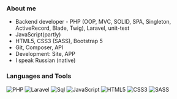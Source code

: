 ### About me

<ul>
<li>Backend developer - PHP (OOP, MVC, SOLID, SPA, Singleton, ActiveRecord, Blade, Twig), Laravel, unit-test</li>
<li>JavaScript(partly)</li>
<li>HTML5, CSS3 (SASS), Bootstrap 5</li>
<li>Git, Composer, API</li>
<li>Development: Site, APP</li>
<li>I speak Russian (native)</li>
</ul>

### Languages and Tools

![PHP](https://img.shields.io/badge/php-%23777BB4.svg?style=for-the-badge&logo=php&logoColor=white)
![Laravel](https://img.shields.io/badge/laravel-%23FF2D20.svg?style=for-the-badge&logo=laravel&logoColor=white)
![Sql](https://img.shields.io/badge/Sql-25238b?style=for-the-badge&logo=mysql&logoColor=white)
![JavaScript](https://img.shields.io/badge/javascript-%23323330.svg?style=for-the-badge&logo=javascript&logoColor=%23F7DF1E)
![HTML5](https://img.shields.io/badge/html5-%23E34F26.svg?style=for-the-badge&logo=html5&logoColor=white)
![CSS3](https://img.shields.io/badge/css3-%231572B6.svg?style=for-the-badge&logo=css3&logoColor=white)
![SASS](https://img.shields.io/badge/SASS-hotpink.svg?style=for-the-badge&logo=SASS&logoColor=white)
